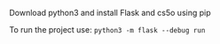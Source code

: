 Download python3 and install Flask and cs5o using pip

To run the project use: `python3 -m flask --debug run`